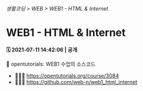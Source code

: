 _생활코딩 > WEB > WEB1 - HTML & Internet_

# WEB1 - HTML & Internet

**🗓 2021-07-11 14:42:06 | 공개**

🍴 opentutorials: WEB1 수업의 소스코드

- 👨🏻‍🏫 https://opentutorials.org/course/3084
- 🧑🏻‍💻 https://github.com/web-n/web1_html_internet
